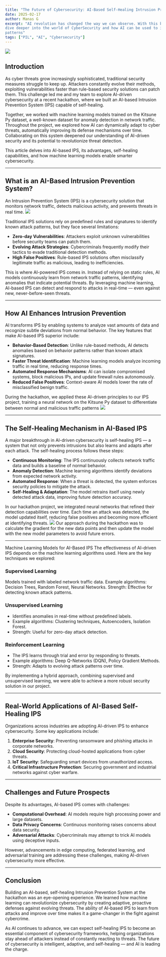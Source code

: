 ```yaml
---
title: "The Future of Cybersecurity: AI-Based Self-Healing Intrusion Prevention Systems"
date: 2025-02-17
author: Manas G
excerpt: "AI revolution has changed the way we can observe. With this blog let's
dive deeper into the world of CyberSecurity and how AI can be used to identify
patterns"
tags: ["PIL", "AI", "Cybersecurity"] 
---
```

![](/images/blogs/ai_based_ips/cover_image.jpeg)

## Introduction
As cyber threats grow increasingly sophisticated, traditional security measures struggle to keep up. Attackers constantly evolve their methods, exploiting vulnerabilities faster than rule-based security solutions can patch them. This challenge led me and my team to explore AI-driven cybersecurity at a recent hackathon, where we built an AI-based Intrusion Prevention System (IPS) capable of self-healing.

Together, we worked with machine learning models trained on the Kitsune Py dataset, a well-known dataset for anomaly detection in network traffic. Throughout the project, we explored how AI can dynamically adapt to cyber threats, automatically improving its defense mechanisms over time. Collaborating on this system deepened our understanding of AI-driven security and its potential to revolutionize threat detection.

This article delves into AI-based IPS, its advantages, self-healing capabilities, and how machine learning models enable smarter cybersecurity.

---

## What is an AI-Based Intrusion Prevention System?
An Intrusion Prevention System (IPS) is a cybersecurity solution that monitors network traffic, detects malicious activity, and prevents threats in real time.
![](/images/blogs/ai_based_ips/architecture.jpeg)

Traditional IPS solutions rely on predefined rules and signatures to identify known attack patterns, but they face several limitations:

- **Zero-day Vulnerabilities**: Attackers exploit unknown vulnerabilities before security teams can patch them.
- **Evolving Attack Strategies**: Cybercriminals frequently modify their tactics to evade traditional detection methods.
- **High False Positives**: Rule-based IPS solutions often misclassify legitimate traffic as malicious, leading to inefficiencies.

This is where AI-powered IPS comes in. Instead of relying on static rules, AI models continuously learn from network traffic patterns, identifying anomalies that indicate potential threats. By leveraging machine learning, AI-based IPS can detect and respond to attacks in real-time — even against new, never-before-seen threats.

---

## How AI Enhances Intrusion Prevention
AI transforms IPS by enabling systems to analyze vast amounts of data and recognize subtle deviations from normal behavior. The key features that make AI-based IPS superior include:

- **Behavior-Based Detection**: Unlike rule-based methods, AI detects anomalies based on behavior patterns rather than known attack signatures.
- **Faster Threat Identification**: Machine learning models analyze incoming traffic in real time, reducing response times.
- **Automated Response Mechanisms**: AI can isolate compromised systems, block malicious IPs, and update firewall rules autonomously.
- **Reduced False Positives**: Context-aware AI models lower the rate of misclassified benign traffic.

During the hackathon, we applied these AI-driven principles to our IPS project, training a neural network on the Kitsune Py dataset to differentiate between normal and malicious traffic patterns
![](/images/blogs/ai_based_ips/nn.jpeg)

---

## The Self-Healing Mechanism in AI-Based IPS
A major breakthrough in AI-driven cybersecurity is self-healing IPS — a system that not only prevents intrusions but also learns and adapts after each attack. The self-healing process follows these steps:

- **Continuous Monitoring**: The IPS continuously collects network traffic data and builds a baseline of normal behavior.
- **Anomaly Detection**: Machine learning algorithms identify deviations from expected network activity.
- **Automated Response**: When a threat is detected, the system enforces security policies to mitigate the attack.
- **Self-Healing & Adaptation**: The model retrains itself using newly detected attack data, improving future detection accuracy.

In our hackathon project, we integrated neural networks that refined their detection capabilities over time. Each time an attack was detected, the model updated itself, reducing false positives and becoming more efficient at identifying threats.
![](/images/blogs/ai_based_ips/model_architecture.jpeg)
Our approach during the hackathon was to calculate the gradient for the new data points and then update the model with the new model parameters to avoid future errors.

---

Machine Learning Models for AI-Based IPS
The effectiveness of AI-driven IPS depends on the machine learning algorithms used. Here are the key techniques we explored:

### Supervised Learning
Models trained with labeled network traffic data.
Example algorithms: Decision Trees, Random Forest, Neural Networks.
Strength: Effective for detecting known attack patterns.

### Unsupervised Learning
- Identifies anomalies in real-time without predefined labels.
- Example algorithms: Clustering techniques, Autoencoders, Isolation Forest.
- Strength: Useful for zero-day attack detection.

### Reinforcement Learning
- The IPS learns through trial and error by responding to threats.
- Example algorithms: Deep Q-Networks (DQN), Policy Gradient Methods.
- Strength: Adapts to evolving attack patterns over time.

By implementing a hybrid approach, combining supervised and unsupervised learning, we were able to achieve a more robust security solution in our project.

---

## Real-World Applications of AI-Based Self-Healing IPS
Organizations across industries are adopting AI-driven IPS to enhance cybersecurity. Some key applications include:

1. **Enterprise Security**: Preventing ransomware and phishing attacks in corporate networks.
2. **Cloud Security**: Protecting cloud-hosted applications from cyber threats.
3. **IoT Security**: Safeguarding smart devices from unauthorized access.
4. **Critical Infrastructure Protection**: Securing government and industrial networks against cyber warfare.

---

## Challenges and Future Prospects
Despite its advantages, AI-based IPS comes with challenges:

- **Computational Overhead**: AI models require high processing power and large datasets.
- **Data Privacy Concerns**: Continuous monitoring raises concerns about data security.
- **Adversarial Attacks**: Cybercriminals may attempt to trick AI models using deceptive inputs.

However, advancements in edge computing, federated learning, and adversarial training are addressing these challenges, making AI-driven cybersecurity more effective.

---

## Conclusion
Building an AI-based, self-healing Intrusion Prevention System at the hackathon was an eye-opening experience. We learned how machine learning can revolutionize cybersecurity by creating adaptive, proactive defenses against evolving threats. The ability of AI-based IPS to learn from attacks and improve over time makes it a game-changer in the fight against cybercrime.

As AI continues to advance, we can expect self-healing IPS to become an essential component of cybersecurity frameworks, helping organizations stay ahead of attackers instead of constantly reacting to threats. The future of cybersecurity is intelligent, adaptive, and self-healing — and AI is leading the charge.

